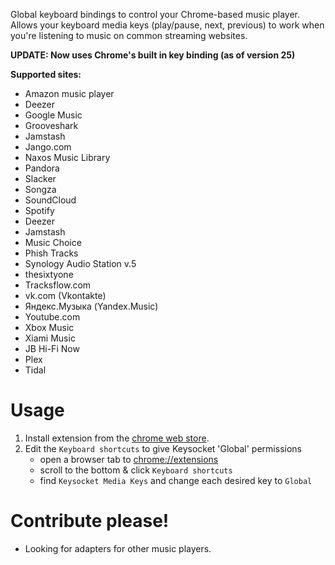 Global keyboard bindings to control your Chrome-based music player. Allows your keyboard media keys (play/pause, next, previous) to work when you're listening to music on common streaming websites.

**UPDATE: Now uses Chrome's built in key binding (as of version 25)**

**Supported sites:**
   * Amazon music player
   * Deezer
   * Google Music
   * Grooveshark
   * Jamstash
   * Jango.com
   * Naxos Music Library
   * Pandora
   * Slacker
   * Songza
   * SoundCloud
   * Spotify
   * Deezer
   * Jamstash
   * Music Choice
   * Phish Tracks
   * Synology Audio Station v.5
   * thesixtyone
   * Tracksflow.com
   * vk.com (Vkontakte)
   * Яндекс.Музыка (Yandex.Music)
   * Youtube.com
   * Xbox Music
   * Xiami Music
   * JB Hi-Fi Now
   * Plex
   * Tidal

# Usage

1. Install extension from the [chrome web store][crx].
2. Edit the `Keyboard shortcuts` to give Keysocket 'Global' permissions
    * open a browser tab to [chrome://extensions](chrome://extensions)
    * scroll to the bottom & click `Keyboard shortcuts`
    * find `Keysocket Media Keys` and change each desired key to `Global`

# Contribute please!

* Looking for adapters for other music players.

[crx]: https://chrome.google.com/webstore/detail/fphfgdknbpakeedbaenojjdcdoajihik
